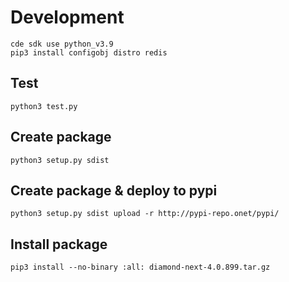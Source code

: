 # Development

```shell
cde sdk use python_v3.9
pip3 install configobj distro redis
```

## Test

```shell
python3 test.py
```

## Create package

```shell
python3 setup.py sdist
```

## Create package & deploy to pypi

```shell
python3 setup.py sdist upload -r http://pypi-repo.onet/pypi/
```

## Install package

```shell
pip3 install --no-binary :all: diamond-next-4.0.899.tar.gz
```
